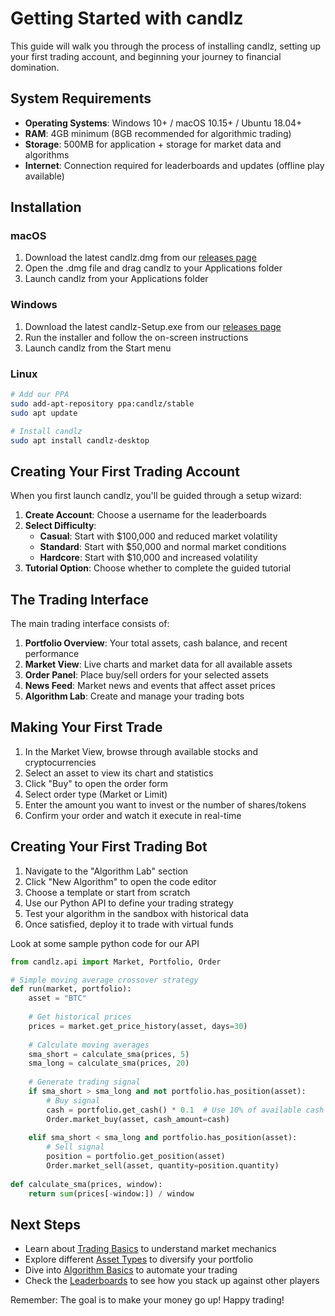 # Getting Started with candlz

This guide will walk you through the process of installing candlz, setting up your first trading account, and beginning your journey to financial domination.

## System Requirements

- **Operating Systems**: Windows 10+ / macOS 10.15+ / Ubuntu 18.04+
- **RAM**: 4GB minimum (8GB recommended for algorithmic trading)
- **Storage**: 500MB for application + storage for market data and algorithms
- **Internet**: Connection required for leaderboards and updates (offline play available)

## Installation

### macOS

1. Download the latest candlz.dmg from our [releases page](https://github.com/seamusmullan/candlz/releases)
2. Open the .dmg file and drag candlz to your Applications folder
3. Launch candlz from your Applications folder

### Windows

1. Download the latest candlz-Setup.exe from our [releases page](https://github.com/seamusmullan/candlz/releases)
2. Run the installer and follow the on-screen instructions
3. Launch candlz from the Start menu

### Linux

```bash
# Add our PPA
sudo add-apt-repository ppa:candlz/stable
sudo apt update

# Install candlz
sudo apt install candlz-desktop
```

## Creating Your First Trading Account

When you first launch candlz, you'll be guided through a setup wizard:

1. **Create Account**: Choose a username for the leaderboards
2. **Select Difficulty**:
   - **Casual**: Start with $100,000 and reduced market volatility
   - **Standard**: Start with $50,000 and normal market conditions
   - **Hardcore**: Start with $10,000 and increased volatility
3. **Tutorial Option**: Choose whether to complete the guided tutorial

## The Trading Interface

The main trading interface consists of:

1. **Portfolio Overview**: Your total assets, cash balance, and recent performance
2. **Market View**: Live charts and market data for all available assets
3. **Order Panel**: Place buy/sell orders for your selected assets
4. **News Feed**: Market news and events that affect asset prices
5. **Algorithm Lab**: Create and manage your trading bots

## Making Your First Trade

1. In the Market View, browse through available stocks and cryptocurrencies
2. Select an asset to view its chart and statistics
3. Click "Buy" to open the order form
4. Select order type (Market or Limit)
5. Enter the amount you want to invest or the number of shares/tokens
6. Confirm your order and watch it execute in real-time

## Creating Your First Trading Bot

1. Navigate to the "Algorithm Lab" section
2. Click "New Algorithm" to open the code editor
3. Choose a template or start from scratch
4. Use our Python API to define your trading strategy
5. Test your algorithm in the sandbox with historical data
6. Once satisfied, deploy it to trade with virtual funds

Look at some sample python code for our API

```python
from candlz.api import Market, Portfolio, Order

# Simple moving average crossover strategy
def run(market, portfolio):
    asset = "BTC"
    
    # Get historical prices
    prices = market.get_price_history(asset, days=30)
    
    # Calculate moving averages
    sma_short = calculate_sma(prices, 5)
    sma_long = calculate_sma(prices, 20)
    
    # Generate trading signal
    if sma_short > sma_long and not portfolio.has_position(asset):
        # Buy signal
        cash = portfolio.get_cash() * 0.1  # Use 10% of available cash
        Order.market_buy(asset, cash_amount=cash)
        
    elif sma_short < sma_long and portfolio.has_position(asset):
        # Sell signal
        position = portfolio.get_position(asset)
        Order.market_sell(asset, quantity=position.quantity)
        
def calculate_sma(prices, window):
    return sum(prices[-window:]) / window
```

## Next Steps

- Learn about [Trading Basics](game-mechanics/trading-basics.md) to understand market mechanics
- Explore different [Asset Types](game-mechanics/asset-types.md) to diversify your portfolio
- Dive into [Algorithm Basics](programming/algorithm-basics.md) to automate your trading
- Check the [Leaderboards](features/leaderboards.md) to see how you stack up against other players

Remember: The goal is to make your money go up! Happy trading!
